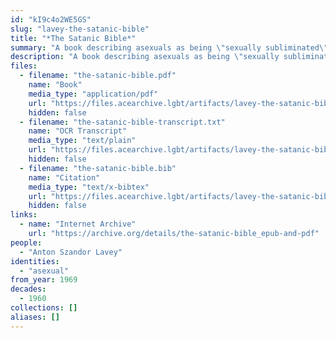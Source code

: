 ```yaml
---
id: "kI9c4o2WE5GS"
slug: "lavey-the-satanic-bible"
title: "*The Satanic Bible*"
summary: "A book describing asexuals as being \"sexually subliminated\" by non-sexual interests"
description: "A book describing asexuals as being \"sexually subliminated\" by non-sexual interests and favoring those over sex"
files:
  - filename: "the-satanic-bible.pdf"
    name: "Book"
    media_type: "application/pdf"
    url: "https://files.acearchive.lgbt/artifacts/lavey-the-satanic-bible/the-satanic-bible.pdf"
    hidden: false
  - filename: "the-satanic-bible-transcript.txt"
    name: "OCR Transcript"
    media_type: "text/plain"
    url: "https://files.acearchive.lgbt/artifacts/lavey-the-satanic-bible/the-satanic-bible-transcript.txt"
    hidden: false
  - filename: "the-satanic-bible.bib"
    name: "Citation"
    media_type: "text/x-bibtex"
    url: "https://files.acearchive.lgbt/artifacts/lavey-the-satanic-bible/the-satanic-bible.bib"
    hidden: false
links:
  - name: "Internet Archive"
    url: "https://archive.org/details/the-satanic-bible_epub-and-pdf"
people:
  - "Anton Szandor Lavey"
identities:
  - "asexual"
from_year: 1969
decades:
  - 1960
collections: []
aliases: []
---
```

